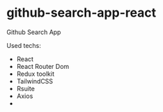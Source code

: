 # github-search-app-react
Github Search App

Used techs:
- React
- React Router Dom
- Redux toolkit
- TailwindCSS
- Rsuite
- Axios
- 
